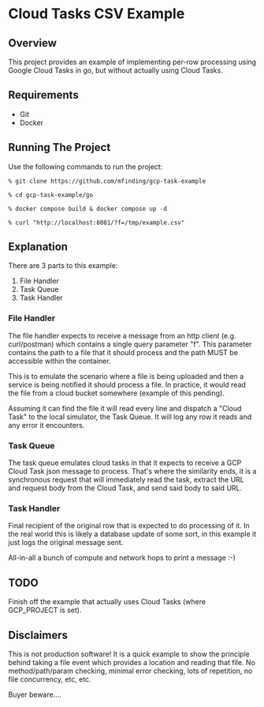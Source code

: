 # Cloud Tasks CSV Example

## Overview

This project provides an example of implementing per-row processing using Google Cloud Tasks in go, but without
actually using Cloud Tasks.

## Requirements

- Git
- Docker

## Running The Project

Use the following commands to run the project:

```shell
% git clone https://github.com/mfinding/gcp-task-example

% cd gcp-task-example/go

% docker compose build & docker compose up -d

% curl "http://localhost:8081/?f=/tmp/example.csv"
```

## Explanation

There are 3 parts to this example:

1. File Handler
2. Task Queue
3. Task Handler

### File Handler

The file handler expects to receive a message from an http client (e.g. curl/postman) which contains a
single query parameter "f".  This parameter contains the path to a file that it should process and the
path MUST be accessible within the container.

This is to emulate the scenario where a file is being uploaded and then a service is being notified it
should process a file.  In practice, it would read the file from a cloud bucket somewhere (example of this
pending).

Assuming it can find the file it will read every line and dispatch a "Cloud Task" to the local simulator,
the Task Queue.  It will log any row it reads and any error it encounters.

###  Task Queue

The task queue emulates cloud tasks in that it expects to receive a GCP Cloud Task json message to process.
That's where the similarity ends, it is a synchronous request that will immediately read the task, extract
the URL and request body from the Cloud Task, and send said body to said URL.

### Task Handler

Final recipient of the original row that is expected to do processing of it.  In the real world this is likely a
database update of some sort, in this example it just logs the original message sent. 

All-in-all a bunch of compute and network hops to print a message :-)

## TODO

Finish off the example that actually uses Cloud Tasks (where GCP_PROJECT is set).

## Disclaimers

This is not production software!  It is a quick example to show the principle behind taking a file event which
provides a location and reading that file.  No method/path/param checking, minimal error checking, lots of 
repetition, no file concurrency, etc, etc.

Buyer beware....